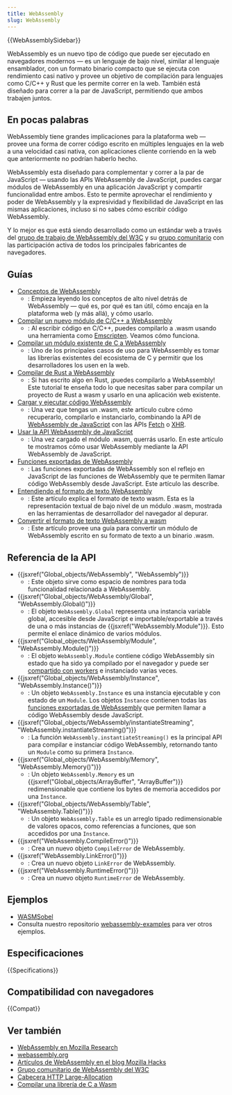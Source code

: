 ```yaml
---
title: WebAssembly
slug: WebAssembly
---
```


{{WebAssemblySidebar}}

WebAssembly es un nuevo tipo de código que puede ser ejecutado en navegadores modernos — es un lenguaje de bajo nivel, similar al lenguaje ensamblador, con un formato binario compacto que se ejecuta con rendimiento casi nativo y provee un objetivo de compilación para lenguajes como C/C++ y Rust que les permite correr en la web. También está diseñado para correr a la par de JavaScript, permitiendo que ambos trabajen juntos.

## En pocas palabras

WebAssembly tiene grandes implicaciones para la plataforma web — provee una forma de correr código escrito en múltiples lenguajes en la web a una velocidad casi nativa, con aplicaciones cliente corriendo en la web que anteriormente no podrían haberlo hecho.

WebAssembly esta diseñado para complementar y correr a la par de JavaScript — usando las APIs WebAssembly de JavaScript, puedes cargar módulos de WebAssembly en una aplicación JavaScript y compartir funcionalidad entre ambos. Esto te permite aprovechar el rendimiento y poder de WebAssembly y la expresividad y flexibilidad de JavaScript en las mismas aplicaciones, incluso si no sabes cómo escribir código WebAssembly.

Y lo mejor es que está siendo desarrollado como un estándar web a través del [grupo de trabajo de WebAssembly del W3C](https://www.w3.org/wasm/) y su [grupo comunitario](https://www.w3.org/community/webassembly/) con las participación activa de todos los principales fabricantes de navegadores.

## Guías

- [Conceptos de WebAssembly](/es/docs/WebAssembly/Concepts)
  - : Empieza leyendo los conceptos de alto nivel detrás de WebAssembly — qué es, por qué es tan útil, cómo encaja en la plataforma web (y más allá), y cómo usarlo.
- [Compilar un nuevo módulo de C/C++ a WebAssembly](/es/docs/WebAssembly/C_to_wasm)
  - : Al escribir código en C/C++, puedes compilarlo a .wasm usando una herramienta como [Emscripten](/es/docs/Mozilla/Projects/Emscripten/). Veamos cómo funciona.
- [Compilar un módulo existente de C a WebAssembly](/es/docs/WebAssembly/existing_C_to_wasm)
  - : Uno de los principales casos de uso para WebAssembly es tomar las librerías existentes del ecosistema de C y permitir que los desarrolladores los usen en la web.
- [Compilar de Rust a WebAssembly](/es/docs/WebAssembly/rust_to_wasm)
  - : Si has escrito algo en Rust, ¡puedes compilarlo a WebAssembly! Este tutorial te enseña todo lo que necesitas saber para compilar un proyecto de Rust a wasm y usarlo en una aplicación web existente.
- [Cargar y ejecutar código WebAssembly](/es/docs/WebAssembly/Loading_and_running)
  - : Una vez que tengas un .wasm, este artículo cubre cómo recuperarlo, compilarlo e instanciarlo, combinando la API de [WebAssembly de JavaScript](/es/docs/Web/JavaScript/Referencia/Objetos_globales/WebAssembly) con las APIs [Fetch](/es/docs/Web/API/Fetch_API) o [XHR](/es/docs/Web/API/XMLHttpRequest).
- [Usar la API WebAssembly de JavaScript](/es/docs/WebAssembly/Using_the_JavaScript_API)
  - : Una vez cargado el módulo .wasm, querrás usarlo. En este artículo te mostramos cómo usar WebAssembly mediante la API WebAssembly de JavaScript.
- [Funciones exportadas de WebAssembly](/es/docs/WebAssembly/Exported_functions)
  - : Las funciones exportadas de WebAssembly son el reflejo en JavaScript de las funciones de WebAssembly que te permiten llamar código WebAssembly desde JavaScript. Este artículo las describe.
- [Entendiendo el formato de texto WebAssembly](/es/docs/WebAssembly/Understanding_the_text_format)
  - : Este artículo explica el formato de texto wasm. Esta es la representación textual de bajo nivel de un módulo .wasm, mostrada en las herramientas de desarrollador del navegador al depurar.
- [Convertir el formato de texto WebAssembly a wasm](/es/docs/WebAssembly/Text_format_to_wasm)
  - : Este artículo provee una guía para convertir un módulo de WebAssembly escrito en su formato de texto a un binario .wasm.

## Referencia de la API

- {{jsxref("Global_objects/WebAssembly", "WebAssembly")}}
  - : Este objeto sirve como espacio de nombres para toda funcionalidad relacionada a WebAssembly.
- {{jsxref("Global_objects/WebAssembly/Global", "WebAssembly.Global()")}}
  - : El objeto `WebAssembly.Global` representa una instancia variable global, accesible desde JavaScript e importable/exportable a través de una o más instancias de {{jsxref("WebAssembly.Module")}}. Esto permite el enlace dinámico de varios módulos.
- {{jsxref("Global_objects/WebAssembly/Module", "WebAssembly.Module()")}}
  - : El objeto `WebAssembly.Module` contiene código WebAssembly sin estado que ha sido ya compilado por el navegador y puede ser [compartido con workers](/es/docs/Web/API/Worker/postMessage) e instanciado varias veces.
- {{jsxref("Global_objects/WebAssembly/Instance", "WebAssembly.Instance()")}}
  - : Un objeto `WebAssembly.Instance` es una instancia ejecutable y con estado de un `Module`. Los objetos `Instance` contienen todas las [funciones exportadas de WebAssembly](/es/docs/WebAssembly/Exported_functions) que permiten llamar a código WebAssembly desde JavaScript.
- {{jsxref("Global_objects/WebAssembly/instantiateStreaming", "WebAssembly.instantiateStreaming()")}}
  - : La función `WebAssembly.instantiateStreaming()` es la principal API para compilar e instanciar código WebAssembly, retornando tanto un `Module` como su primera `Instance`.
- {{jsxref("Global_objects/WebAssembly/Memory", "WebAssembly.Memory()")}}
  - : Un objeto `WebAssembly.Memory` es un {{jsxref("Global_objects/ArrayBuffer", "ArrayBuffer")}} redimensionable que contiene los bytes de memoria accedidos por una `Instance`.
- {{jsxref("Global_objects/WebAssembly/Table", "WebAssembly.Table()")}}
  - : Un objeto `WebAssembly.Table` es un arreglo tipado redimensionable de valores opacos, como referencias a funciones, que son accedidos por una `Instance`.
- {{jsxref("WebAssembly.CompileError()")}}
  - : Crea un nuevo objeto `CompileError` de WebAssembly.
- {{jsxref("WebAssembly.LinkError()")}}
  - : Crea un nuevo objeto `LinkError` de WebAssembly.
- {{jsxref("WebAssembly.RuntimeError()")}}
  - : Crea un nuevo objeto `RuntimeError` de WebAssembly.

## Ejemplos

- [WASMSobel](https://github.com/JasonWeathersby/WASMSobel)
- Consulta nuestro repositorio [webassembly-examples](https://github.com/mdn/webassembly-examples/) para ver otros ejemplos.

## Especificaciones

{{Specifications}}

## Compatibilidad con navegadores

{{Compat}}

## Ver también

- [WebAssembly en Mozilla Research](https://research.mozilla.org/webassembly/)
- [webassembly.org](http://webassembly.org/)
- [Artículos de WebAssembly en el blog Mozilla Hacks](https://hacks.mozilla.org/category/webassembly/)
- [Grupo comunitario de WebAssembly del W3C](https://www.w3.org/community/webassembly/)
- [Cabecera HTTP Large-Allocation](/es/docs/Web/HTTP/Headers/Large-Allocation)
- [Compilar una librería de C a Wasm](https://developers.google.com/web/updates/2018/03/emscripting-a-c-library)

